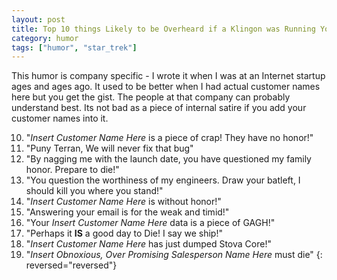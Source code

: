 ```yaml
---
layout: post
title: Top 10 things Likely to be Overheard if a Klingon was Running Your Engineering Department
category: humor
tags: ["humor", "star_trek"]
---
```

This humor is company specific - I wrote it when I was at an Internet startup ages and ages ago.  It used to be better when I had actual customer names here but you get the gist.  The people at that company can probably understand best.  Its not bad as a piece of internal satire if you add your customer names into it.
  
10. "*Insert Customer Name Here* is a piece of crap! They have no honor!"
9. "Puny Terran, We will never fix that bug"
8. "By nagging me with the launch date, you have questioned my family honor.  Prepare to die!"
7. "You question the worthiness of my engineers.  Draw your batleft, I should kill you where you stand!" 
6. "*Insert Customer Name Here* is without honor!"
5. "Answering your email is for the weak and timid!"
4. "Your *Insert Customer Name Here* data is a piece of GAGH!" 
3. "Perhaps it **IS** a good day to Die!  I say we ship!"
2. "*Insert Customer Name Here* has just dumped Stova Core!"
1. "*Insert Obnoxious, Over Promising Salesperson Name Here* must die"
{: reversed="reversed"}